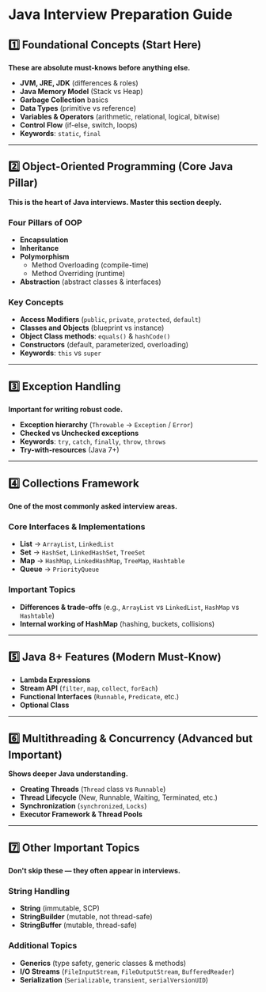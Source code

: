 # Java Interview Preparation Guide

## 1️⃣ Foundational Concepts (Start Here)

**These are absolute must-knows before anything else.**

- **JVM, JRE, JDK** (differences & roles)
- **Java Memory Model** (Stack vs Heap)
- **Garbage Collection** basics
- **Data Types** (primitive vs reference)
- **Variables & Operators** (arithmetic, relational, logical, bitwise)
- **Control Flow** (if-else, switch, loops)
- **Keywords**: `static`, `final`

---

## 2️⃣ Object-Oriented Programming (Core Java Pillar)

**This is the heart of Java interviews. Master this section deeply.**

### Four Pillars of OOP
- **Encapsulation**
- **Inheritance**  
- **Polymorphism**
  - Method Overloading (compile-time)
  - Method Overriding (runtime)
- **Abstraction** (abstract classes & interfaces)

### Key Concepts
- **Access Modifiers** (`public`, `private`, `protected`, `default`)
- **Classes and Objects** (blueprint vs instance)
- **Object Class methods**: `equals()` & `hashCode()`
- **Constructors** (default, parameterized, overloading)
- **Keywords**: `this` vs `super`

---

## 3️⃣ Exception Handling

**Important for writing robust code.**

- **Exception hierarchy** (`Throwable` → `Exception` / `Error`)
- **Checked vs Unchecked exceptions**
- **Keywords**: `try`, `catch`, `finally`, `throw`, `throws`
- **Try-with-resources** (Java 7+)

---

## 4️⃣ Collections Framework

**One of the most commonly asked interview areas.**

### Core Interfaces & Implementations
- **List** → `ArrayList`, `LinkedList`
- **Set** → `HashSet`, `LinkedHashSet`, `TreeSet`
- **Map** → `HashMap`, `LinkedHashMap`, `TreeMap`, `Hashtable`
- **Queue** → `PriorityQueue`

### Important Topics
- **Differences & trade-offs** (e.g., `ArrayList` vs `LinkedList`, `HashMap` vs `Hashtable`)
- **Internal working of HashMap** (hashing, buckets, collisions)

---

## 5️⃣ Java 8+ Features (Modern Must-Know)

- **Lambda Expressions**
- **Stream API** (`filter`, `map`, `collect`, `forEach`)
- **Functional Interfaces** (`Runnable`, `Predicate`, etc.)
- **Optional Class**

---

## 6️⃣ Multithreading & Concurrency (Advanced but Important)

**Shows deeper Java understanding.**

- **Creating Threads** (`Thread` class vs `Runnable`)
- **Thread Lifecycle** (New, Runnable, Waiting, Terminated, etc.)
- **Synchronization** (`synchronized`, `Locks`)
- **Executor Framework & Thread Pools**

---

## 7️⃣ Other Important Topics

**Don't skip these — they often appear in interviews.**

### String Handling
- **String** (immutable, SCP)
- **StringBuilder** (mutable, not thread-safe)
- **StringBuffer** (mutable, thread-safe)

### Additional Topics
- **Generics** (type safety, generic classes & methods)
- **I/O Streams** (`FileInputStream`, `FileOutputStream`, `BufferedReader`)
- **Serialization** (`Serializable`, `transient`, `serialVersionUID`)
